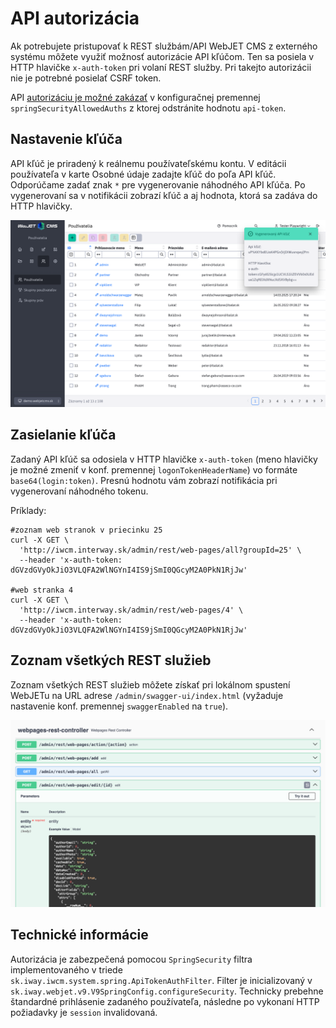 # API autorizácia

Ak potrebujete pristupovať k REST službám/API WebJET CMS z externého systému môžete využiť možnosť autorizácie API kľúčom. Ten sa posiela v HTTP hlavičke ```x-auth-token``` pri volaní REST služby. Pri takejto autorizácii nie je potrebné posielať CSRF token.

API [autorizáciu je možné zakázať](../../sysadmin/pentests/README.md#konfigurácia) v konfiguračnej premennej `springSecurityAllowedAuths` z ktorej odstránite hodnotu `api-token`.

## Nastavenie kľúča

API kľúč je priradený k reálnemu používateľskému kontu. V editácii používateľa v karte Osobné údaje zadajte kľúč do poľa API kľúč. Odporúčame zadať znak ```*``` pre vygenerovanie náhodného API kľúča. Po vygenerovaní sa v notifikácii zobrazí kľúč a aj hodnota, ktorá sa zadáva do HTTP hlavičky.

![](api-key-notification.png)

## Zasielanie kľúča

Zadaný API kľúč sa odosiela v HTTP hlavičke ```x-auth-token``` (meno hlavičky je možné zmeniť v konf. premennej ```logonTokenHeaderName```) vo formáte ```base64(login:token)```. Presnú hodnotu vám zobrazí notifikácia pri vygenerovaní náhodného tokenu.

Príklady:

```shell
#zoznam web stranok v priecinku 25
curl -X GET \
  'http://iwcm.interway.sk/admin/rest/web-pages/all?groupId=25' \
  --header 'x-auth-token: dGVzdGVyOkJiO3VLQFA2WlNGYnI4IS9jSmI0QGcyM2A0PkN1RjJw'

#web stranka 4
curl -X GET \
  'http://iwcm.interway.sk/admin/rest/web-pages/4' \
  --header 'x-auth-token: dGVzdGVyOkJiO3VLQFA2WlNGYnI4IS9jSmI0QGcyM2A0PkN1RjJw'
```

## Zoznam všetkých REST služieb

Zoznam všetkých REST služieb môžete získať pri lokálnom spustení WebJETu na URL adrese ```/admin/swagger-ui/index.html``` (vyžaduje nastavenie konf. premennej ```swaggerEnabled``` na ```true```).

![](swagger.png)

## Technické informácie

Autorizácia je zabezpečená pomocou ```SpringSecurity``` filtra implementovaného v triede ```sk.iway.iwcm.system.spring.ApiTokenAuthFilter```. Filter je inicializovaný v ```sk.iway.webjet.v9.V9SpringConfig.configureSecurity```. Technicky prebehne štandardné prihlásenie zadaného používateľa, následne po vykonaní HTTP požiadavky je ```session``` invalidovaná.
